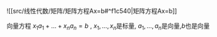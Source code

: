 ![[src/线性代数/矩阵/矩阵方程Ax=b#^f1c540|矩阵方程Ax=b]]

向量方程 $x_{1}a_{1}+\dots+x_na_n=b$ , $x_1,\dots,x_{n}$是标量, $a_1,\dots,a_{n}$是向量,$b$也是向量
